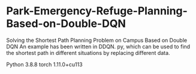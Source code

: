 # Park-Emergency-Refuge-Planning-Based-on-Double-DQN
Solving the Shortest Path Planning Problem on Campus Based on Double DQN
An example has been written in DDQN. py, which can be used to find the shortest path in different situations by replacing different data.

Python 3.8.8
torch                              1.11.0+cu113
